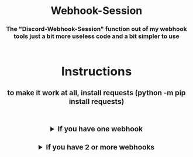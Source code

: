 <div align="center">
  <h1>Webhook-Session</h>
  <h3>The "Discord-Webhook-Session" function out of my webhook tools just a bit more useless code and a bit simpler to use
  <br><br>
    
<div align="center">
  <h1>Instructions</h>
  <h3>to make it work at all, install requests (python -m pip install requests)<br><br>
  <h3><details align="center">
    <summary>If you have one webhook</summary>
    <h5>Replace the line with "YOUR FIRST WEBHOOK HERE" inside the b-config.json file with your webhook<br>
      Your b-config.json file should look something like that: <br><div align="left"><pre><code>{
  "webhooks": [
    "https://discord.com/api/webhooks/913484234486870087/51RgnJT0HshyJc5WopMQALbiHdZ87GyOrtGXxhpKyfyJvune1sMywXXM6oOjFnd0LO_C"
  ]
}</code></pre></div><br>
      Now run the dc-webhook-session.py file it will automaticaly select the first webhook and start the session
  </details>
  <h3><details>
    <summary>If you have 2 or more webhooks</summary>
    <h5>Put each webhook inside one line (just replace the first and second filled out line), <br>BUT the webhook has to be in quotation marks ("). <br>For each webhook add a "," at the end of the last line and do the same thing as in the firstline<br><h2>!!! Watch out the last line with your webhook has to have no "," at the end or it will not work<br>
      <h5>Your b-config.json file should look something like that: <br><div align="left"><pre><code>{
  "webhooks": [
    "https://discord.com/api/webhooks/913484234486870087/51RgnJT0HshyJc5WopMQALbiHdZ87GyOrtGXxhpKyfyJvune1sMywXXM6oOjFnd0LO_C",
    "https://discord.com/api/webhooks/925827238274949220/nr7QoFFyu92zzTRdyo6gs7t4G5PsbBoAKa4-b-UKjRxvkKYXvpyFl1R_sdpn35aq9hKJ"
  ]
}</code></pre></div> (depending on how many webhooks you have)
      Now if you run the dc-webhook-session.py file you will be able to choose which webhook you want to use to open a new session<br>
  </details>
  <br><br>
